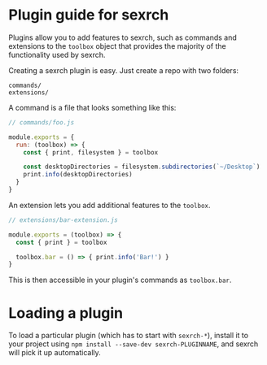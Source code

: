 # Plugin guide for sexrch

Plugins allow you to add features to sexrch, such as commands and
extensions to the `toolbox` object that provides the majority of the functionality
used by sexrch.

Creating a sexrch plugin is easy. Just create a repo with two folders:

```
commands/
extensions/
```

A command is a file that looks something like this:

```js
// commands/foo.js

module.exports = {
  run: (toolbox) => {
    const { print, filesystem } = toolbox

    const desktopDirectories = filesystem.subdirectories(`~/Desktop`)
    print.info(desktopDirectories)
  }
}
```

An extension lets you add additional features to the `toolbox`.

```js
// extensions/bar-extension.js

module.exports = (toolbox) => {
  const { print } = toolbox

  toolbox.bar = () => { print.info('Bar!') }
}
```

This is then accessible in your plugin's commands as `toolbox.bar`.

# Loading a plugin

To load a particular plugin (which has to start with `sexrch-*`),
install it to your project using `npm install --save-dev sexrch-PLUGINNAME`,
and sexrch will pick it up automatically.
